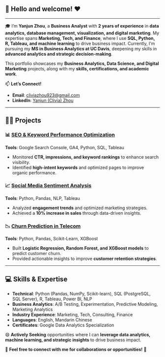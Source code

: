 ## 👋 Hello and welcome! ❤️
---

🎓 I’m **Yanjun Zhou**, a **Business Analyst** with **2 years of experience** in **data analytics, database management, visualization, and digital marketing**. My expertise spans **Marketing, Tech, and Finance**, where I use **SQL, Python, R, Tableau, and machine learning** to drive business impact. Currently, I’m pursuing my **MS in Business Analytics at UC Davis**, deepening my skills in **advanced analytics and strategic decision-making**.

This portfolio showcases my **Business Analytics, Data Science, and Digital Marketing** projects, along with my **skills, certifications, and academic work**.

📫 **Let’s Connect!**
- **Email**: cliviazhou923@gmail.com
- **LinkedIn**: [Yanjun (Clivia) Zhou](www.linkedin.com/in/yanjun-zhou-clivia)

---

## 👩‍💻 Projects

### 📊 [SEO & Keyword Performance Optimization](#)
**Tools**: Google Search Console, GA4, Python, SQL, Tableau  
- Monitored **CTR, impressions, and keyword rankings** to enhance search visibility.
- Identified **high-intent keywords** and optimized pages to improve organic performance.

### 📈 [Social Media Sentiment Analysis](#)
**Tools**: Python, Pandas, NLP, Tableau  
- Analyzed **engagement trends** and optimized marketing strategies.
- Achieved a **10% increase in sales** through data-driven insights.

### 📉 [Churn Prediction in Telecom](#)
**Tools**: Python, Pandas, Scikit-Learn, XGBoost  
- Built **Logistic Regression, Random Forest, and XGBoost models** to predict customer churn.
- Provided actionable insights to improve **customer retention strategies**.

---

## 💻 Skills & Expertise
- **Technical**: Python (Pandas, NumPy, Scikit-learn), SQL (PostgreSQL, SQL Server), R, Tableau, Power BI, NLP
- **Business Analytics**: A/B Testing, Experimentation, Predictive Modeling, Marketing Analytics
- **Industry Experience**: Marketing, Tech, Consulting, Finance
- **Languages**: English, Mandarin Chinese
- **Certificates**: Google Data Analytics Specialization

😄 **Actively Seeking** opportunities where I can **leverage data analytics, machine learning, and strategic insights** to drive business impact.

📌 **Feel free to connect with me for collaborations or opportunities!** 🚀


